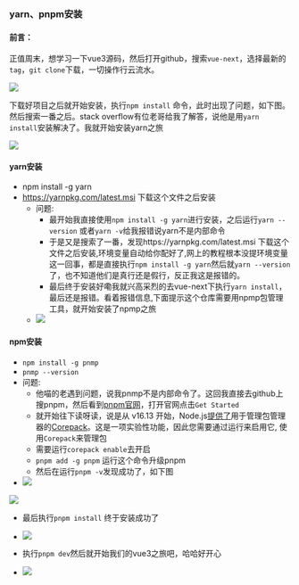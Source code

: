 ### yarn、pnpm安装

#### 前言：

正值周末，想学习一下vue3源码，然后打开github，搜索`vue-next`，选择最新的`tag`，`git clone`下载，一切操作行云流水。

![](https://i.bmp.ovh/imgs/2021/12/c86b2fb59c892f51.png)

下载好项目之后就开始安装，执行`npm install` 命令，此时出现了问题，如下图。然后搜索一番之后。stack overflow有位老哥给我了解答，说他是用`yarn install`安装解决了。我就开始安装yarn之旅

![](https://i.bmp.ovh/imgs/2021/12/c8cc63ac114cd55b.png)

#### yarn安装

* npm install -g yarn
* https://yarnpkg.com/latest.msi 下载这个文件之后安装
  * 问题: 
    * 最开始我直接使用`npm install -g yarn`进行安装，之后运行`yarn --version` 或者`yarn -v`给我报错说yarn不是内部命令
    * 于是又是搜索了一番，发现https://yarnpkg.com/latest.msi 下载这个文件之后安装,环境变量自动给你配好了,网上的教程根本没提环境变量这一回事，都是直接执行`npm install -g yarn`然后就`yarn --version`了，也不知道他们是真行还是假行，反正我这是报错的。
    * 最后终于安装好嘞我就兴高采烈的去vue-next下执行`yarn install`，最后还是报错。看着报错信息,下面提示这个仓库需要用npmp包管理工具，就开始安装了npmp之旅
  * ![](https://i.bmp.ovh/imgs/2021/12/d39bbdb078e41a4b.png)



#### npm安装

* `npm install -g pnmp`
* `pnmp --version`
* 问题:
  * 他喵的老遇到问题，说我pnmp不是内部命令了。这回我直接去github上搜pnpm，然后看到[pnpm官网](https://pnpm.io/)，打开官网点击`Get Started`
  * 就开始往下读呀读，说是从 v16.13 开始，Node.js[提供了](https://nodejs.org/api/corepack.html)用于管理包管理器的[Corepack](https://nodejs.org/api/corepack.html)。这是一项实验性功能，因此您需要通过运行来启用它, 使用`Corepack`来管理包
  * 需要运行`corepack enable`去开启
  * `pnpm add -g pnpm` 运行这个命令升级pnpm
  * 然后在运行`pnpm -v`发现成功了，如下图
* ![](https://i.bmp.ovh/imgs/2021/12/298ab07c849d3019.png)

![](https://i.bmp.ovh/imgs/2021/12/670e0c5faddb08a0.png)

* 最后执行`pnpm install` 终于安装成功了
* ![](https://i.bmp.ovh/imgs/2021/12/43076822369d988f.png)

* 执行`pnpm dev`然后就开始我们的vue3之旅吧，哈哈好开心

* ![](https://i.bmp.ovh/imgs/2021/12/12c36658b0c8ab06.png)